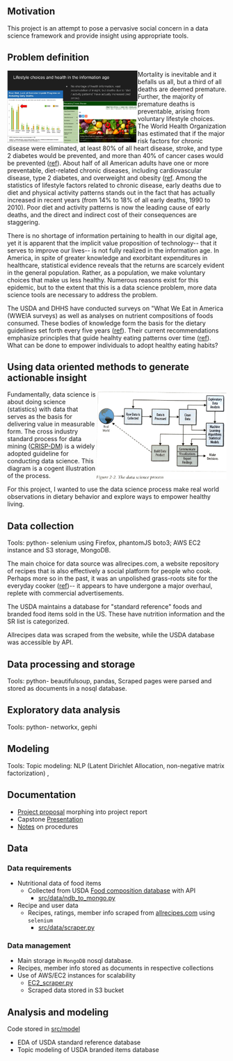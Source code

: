 
## Motivation
This project is an attempt to pose a pervasive social concern in a data science framework and provide insight using appropriate tools.  

## Problem definition
 <img align="left" src="notes/resources/Screen%20Shot%202017-06-23%20at%205.14.46%20PM.png" width="300"> Mortality is inevitable and it befalls us all, but a third of all deaths are deemed premature.  Further, the majority of premature deaths is preventable, arising from voluntary lifestyle choices.  The World Health Organization has estimated that if the major risk factors for chronic disease were eliminated, at least 80% of all heart disease, stroke, and type 2 diabetes would be prevented, and more than 40% of cancer cases would be prevented ([ref](http://www.who.int/chp/chronic_disease_report/full_report.pdf)).  About half of all American adults have one or more preventable, diet-related chronic diseases, including cardiovascular disease, type 2 diabetes, and overweight and obesity ([ref](https://health.gov/dietaryguidelines/2015/guidelines/executive-summary/). Among the statistics of lifestyle factors related to chronic disease, early deaths due to diet and physical activity patterns stands out in the fact that has actually increased in recent years (from 14% to 18% of all early deaths, 1990 to 2010). Poor diet and activity patterns is now the leading cause of early deaths, and the direct and indirect cost of their consequences are staggering.  
<p>
There is no shortage of information pertaining to health in our digital age, yet it is apparent that the implicit value proposition of technology-- that it serves to improve our lives-- is not fully realized in the information age.  In America, in spite of greater knowledge and exorbitant expenditures in healthcare, statistical evidence reveals that the returns are scarcely evident in the general population.  Rather, as a population, we make voluntary choices that make us less healthy.  Numerous reasons exist for this epidemic, but to the extent that this is a data science problem, more data science tools are necessary to address the problem.  

The USDA and DHHS have conducted surveys on "What We Eat in America (WWEIA surveys) as well as analyses on nutrient compositions of foods consumed.  These bodies of knowledge form the basis for the dietary guidelines set forth every five years ([ref](https://health.gov/dietaryguidelines/2015/guidelines/executive-summary/)).  Their current recommendations emphasize principles that guide healhty eating patterns over time ([ref](https://health.gov/dietaryguidelines/2015/guidelines/executive-summary/#figure-es-1-2015-2020-dietary-guidelines-for-americans-at-a-glan)).  What can be done to empower individuals to adopt healthy eating habits?  

## Using data oriented methods to generate actionable insight  
<img align="right" src="notes/resources/doing_data_science_fig.png" width="300">Fundamentally, data science is about doing science (statistics) with data that serves as the basis for delivering value in measurable form.  The cross industry standard process for data mining ([CRISP-DM](https://en.wikipedia.org/wiki/Cross_Industry_Standard_Process_for_Data_Mining)) is a widely adopted guideline for conducting data science.  This diagram is a cogent illustration of the process.  

For this project, I wanted to use the data science process make real world observations in dietary behavior and explore ways to empower healthy living.  


## Data collection

Tools: python- selenium using Firefox, phantomJS boto3; AWS EC2 instance and S3 storage, MongoDB.  

The main choice for data source was allrecipes.com, a website repository of recipes that is also effectively a social platform for people who cook.  Perhaps more so in the past, it was an unpolished grass-roots site for the everyday cooker ([ref](http://www.slate.com/articles/life/food/2016/05/allrecipes_reveals_the_enormous_gap_between_foodie_culture_and_what_americans.html))-- it appears to have undergone a major overhaul, replete with commercial advertisements.  

The USDA maintains a database for "standard reference" foods and branded food items sold in the US.  These have nutrition information and the SR list is categorized.  

Allrecipes data was scraped from the website, while the USDA database was accessible by API.  

## Data processing and storage
Tools: python- beautifulsoup, pandas,
Scraped pages were parsed and stored as documents in a nosql database.  

## Exploratory data analysis

Tools: python- networkx, gephi

## Modeling

Tools: Topic modeling: NLP (Latent Dirichlet Allocation, non-negative matrix factorization) ,


## Documentation
* [Project proposal](https://docs.google.com/document/d/1fyTX7zHu0Tg92daD9yG4MbEVNJWpAo9V0dDwW1b2xGA/edit?usp=sharing) morphing into project report
* Capstone [Presentation](https://docs.google.com/presentation/d/1vTqdFdSiJ_m-carGSUVMQn9V2vPaHaKSxM-NFZ9JN2A/edit?usp=sharing)
* [Notes](https://github.com/q0j0p/food_recommender/blob/master/notes/notes.md) on procedures

## Data
### Data requirements
* Nutritional data of food items
  * Collected from USDA [Food composition database](https://ndb.nal.usda.gov/ndb/search/list) with API
    * [src/data/ndb_to_mongo.py](src/data/ndb_to_mongo.py)
* Recipe and user data
  * Recipes, ratings, member info scraped from [allrecipes.com](https://allrecipes.com) using `selenium`
    * [src/data/scraper.py](src/data/scraper.py)

### Data management
* Main storage in `MongoDB` nosql database.  
 * Recipes, member info stored as documents in respective collections
 * Use of AWS/EC2 instances for scalability
   * [EC2_scraper.py](src/data/EC2_scraper.py)
   * Scraped data stored in S3 bucket



## Analysis and modeling
Code stored in [src/model](src/model/)
* EDA of USDA standard reference database
* Topic modeling of USDA branded items database

